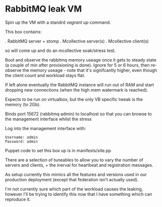 # RabbitMQ leak VM

Spin up the VM with a standrd _vagrant up_ command.

This box contains:

  . RabbitMQ server + stomp
  . Mcollective server(s)
  . Mcollective client(s)

so will come up and do an mcollective soak/stress test.

Boot and observe the rabbitmq memory useage once it gets to steady state
(a couple of min after provisioning is done). Ignore for 5 or 6 hours,
then re-observe the memory useage - note that it's signifcantly higher,
even though the client count and workload stays flat.

If left alone eventually the RabbitMQ instance will run out of RAM
and start dropping new connections (when the high mem watermark
is reached).

Expects to be run on virtualbox, but the only VB specific tweak
is the memory (to 2Gb).

Binds port 15672 (rabbitmq admin) to localhost so that you can
browse to the management interface whilst the stress 

Log into the management interface with:

    Username: admin
    Password: admin

Puppet code to set this box up is in manifests/site.pp

There are a selection of tuneables to allow you to vary the number of
servers and clients, + the inerval for heartbeat and registration
messages.

As setup currently this mimics all the features and versions used
in our production deployment (except that federation isn't actually used).

I'm not currently sure which part of the workload causes the leaking,
however I'll be trying to identify this now that I have something which
can reproduce it.

